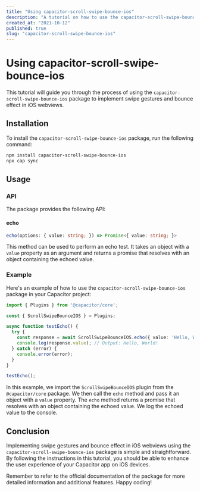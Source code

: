 ```yaml
---
title: "Using capacitor-scroll-swipe-bounce-ios"
description: "A tutorial on how to use the capacitor-scroll-swipe-bounce-ios package to implement swipe gestures and bounce effect in iOS webviews."
created_at: "2021-10-12"
published: true
slug: "capacitor-scroll-swipe-bounce-ios"
---
```


# Using capacitor-scroll-swipe-bounce-ios

This tutorial will guide you through the process of using the `capacitor-scroll-swipe-bounce-ios` package to implement swipe gestures and bounce effect in iOS webviews.

## Installation

To install the `capacitor-scroll-swipe-bounce-ios` package, run the following command:

```bash
npm install capacitor-scroll-swipe-bounce-ios
npx cap sync
```

## Usage

### API

The package provides the following API:

#### echo

```typescript
echo(options: { value: string; }) => Promise<{ value: string; }>
```

This method can be used to perform an echo test. It takes an object with a `value` property as an argument and returns a promise that resolves with an object containing the echoed value.

### Example

Here's an example of how to use the `capacitor-scroll-swipe-bounce-ios` package in your Capacitor project:

```typescript
import { Plugins } from '@capacitor/core';

const { ScrollSwipeBounceIOS } = Plugins;

async function testEcho() {
  try {
    const response = await ScrollSwipeBounceIOS.echo({ value: 'Hello, World!' });
    console.log(response.value); // Output: Hello, World!
  } catch (error) {
    console.error(error);
  }
}

testEcho();
```

In this example, we import the `ScrollSwipeBounceIOS` plugin from the `@capacitor/core` package. We then call the `echo` method and pass it an object with a `value` property. The `echo` method returns a promise that resolves with an object containing the echoed value. We log the echoed value to the console.

## Conclusion

Implementing swipe gestures and bounce effect in iOS webviews using the `capacitor-scroll-swipe-bounce-ios` package is simple and straightforward. By following the instructions in this tutorial, you should be able to enhance the user experience of your Capacitor app on iOS devices.

Remember to refer to the official documentation of the package for more detailed information and additional features. Happy coding!